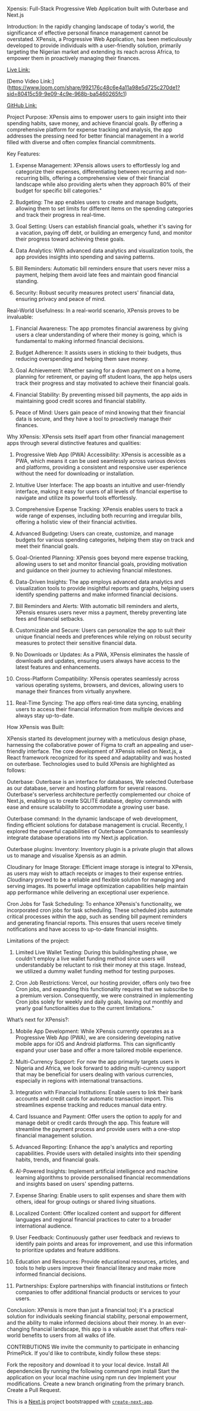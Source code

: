 Xpensis: Full-Stack Progressive Web Application built with Outerbase and Next.js

Introduction:
In the rapidly changing landscape of today's world, the significance of effective personal finance management cannot be overstated. XPensis, a Progressive Web Application, has been meticulously developed to provide individuals with a user-friendly solution, primarily targeting the Nigerian market and extending its reach across Africa, to empower them in proactively managing their finances.

[Live Link:](https://xpensis.vercel.app/)

[Demo Video Link:] (https://www.loom.com/share/992176c48c6e4a11a98e5d725c270de1?sid=80415c59-9e09-4c9e-968b-ba5460265fc1)

[GitHub Link:](https://github.com/Emmanueluko3/xpensis)

Project Purpose:
XPensis aims to empower users to gain insight into their spending habits, save money, and achieve financial goals. By offering a comprehensive platform for expense tracking and analysis, the app addresses the pressing need for better financial management in a world filled with diverse and often complex financial commitments.

Key Features:

1. Expense Management: XPensis allows users to effortlessly log and categorize their expenses, differentiating between recurring and non-recurring bills, offering a comprehensive view of their financial landscape while also providing alerts when they approach 80% of their budget for specific bill categories."

2. Budgeting: The app enables users to create and manage budgets, allowing them to set limits for different items on the spending categories and track their progress in real-time.

3. Goal Setting: Users can establish financial goals, whether it's saving for a vacation, paying off debt, or building an emergency fund, and monitor their progress toward achieving these goals.

4. Data Analytics: With advanced data analytics and visualization tools, the app provides insights into spending and saving patterns.

5. Bill Reminders: Automatic bill reminders ensure that users never miss a payment, helping them avoid late fees and maintain good financial standing.

6. Security: Robust security measures protect users' financial data, ensuring privacy and peace of mind.

Real-World Usefulness:
In a real-world scenario, XPensis proves to be invaluable:

1. Financial Awareness: The app promotes financial awareness by giving users a clear understanding of where their money is going, which is fundamental to making informed financial decisions.

2. Budget Adherence: It assists users in sticking to their budgets, thus reducing overspending and helping them save money.

3. Goal Achievement: Whether saving for a down payment on a home, planning for retirement, or paying off student loans, the app helps users track their progress and stay motivated to achieve their financial goals.

4. Financial Stability: By preventing missed bill payments, the app aids in maintaining good credit scores and financial stability.

5. Peace of Mind: Users gain peace of mind knowing that their financial data is secure, and they have a tool to proactively manage their finances.

Why XPensis:
XPensis sets itself apart from other financial management apps through several distinctive features and qualities:

1. Progressive Web App (PWA) Accessibility: XPensis is accessible as a PWA, which means it can be used seamlessly across various devices and platforms, providing a consistent and responsive user experience without the need for downloading or installation.

2. Intuitive User Interface: The app boasts an intuitive and user-friendly interface, making it easy for users of all levels of financial expertise to navigate and utilize its powerful tools effortlessly.

3. Comprehensive Expense Tracking: XPensis enables users to track a wide range of expenses, including both recurring and irregular bills, offering a holistic view of their financial activities.

4. Advanced Budgeting: Users can create, customize, and manage budgets for various spending categories, helping them stay on track and meet their financial goals.

5. Goal-Oriented Planning: XPensis goes beyond mere expense tracking, allowing users to set and monitor financial goals, providing motivation and guidance on their journey to achieving financial milestones.

6. Data-Driven Insights: The app employs advanced data analytics and visualization tools to provide insightful reports and graphs, helping users identify spending patterns and make informed financial decisions.

7. Bill Reminders and Alerts: With automatic bill reminders and alerts, XPensis ensures users never miss a payment, thereby preventing late fees and financial setbacks.

8. Customizable and Secure: Users can personalize the app to suit their unique financial needs and preferences while relying on robust security measures to protect their sensitive financial data.

9. No Downloads or Updates: As a PWA, XPensis eliminates the hassle of downloads and updates, ensuring users always have access to the latest features and enhancements.

10. Cross-Platform Compatibility: XPensis operates seamlessly across various operating systems, browsers, and devices, allowing users to manage their finances from virtually anywhere.

11. Real-Time Syncing: The app offers real-time data syncing, enabling users to access their financial information from multiple devices and always stay up-to-date.

How XPensis was Built:

XPensis started its development journey with a meticulous design phase, harnessing the collaborative power of Figma to craft an appealing and user-friendly interface. The core development of XPensis relied on Next.js, a React framework recognized for its speed and adaptability and was hosted on outerbase. Technologies used to build XPensis are highlighted as follows:

Outerbase:
Outerbase is an interface for databases, We selected Outerbase as our database, server and hosting platform for several reasons. Outerbase's serverless architecture perfectly complemented our choice of Next.js, enabling us to create SQLITE database, deploy commands with ease and ensure scalability to accommodate a growing user base.

Outerbase command: In the dynamic landscape of web development, finding efficient solutions for database management is crucial. Recently, I explored the powerful capabilities of Outerbase Commands to seamlessly integrate database operations into my Next.js application.

Outerbase plugins:
Inventory: Inventory plugin is a private plugin that allows us to manage and visualise Xpensis as an admin.

Cloudinary for Image Storage:
Efficient image storage is integral to XPensis, as users may wish to attach receipts or images to their expense entries. Cloudinary proved to be a reliable and flexible solution for managing and serving images. Its powerful image optimization capabilities help maintain app performance while delivering an exceptional user experience.

Cron Jobs for Task Scheduling:
To enhance XPensis's functionality, we incorporated cron jobs for task scheduling. These scheduled jobs automate critical processes within the app, such as sending bill payment reminders and generating financial reports. This ensures that users receive timely notifications and have access to up-to-date financial insights.

Limitations of the project:

1. Limited Live Wallet Testing: During this building/testing phase, we couldn't employ a live wallet funding method since users will understandably be reluctant to risk their money at this stage. Instead, we utilized a dummy wallet funding method for testing purposes.

2. Cron Job Restrictions: Vercel, our hosting provider, offers only two free Cron jobs, and expanding this functionality requires that we subscribe to a premium version. Consequently, we were constrained in implementing Cron jobs solely for weekly and daily goals, leaving out monthly and yearly goal functionalities due to the current limitations."

What’s next for XPensis?:

1. Mobile App Development: While XPensis currently operates as a Progressive Web App (PWA), we are considering developing native mobile apps for iOS and Android platforms. This can significantly expand your user base and offer a more tailored mobile experience.

2. Multi-Currency Support: For now the app primarily targets users in Nigeria and Africa, we look forward to adding multi-currency support that may be beneficial for users dealing with various currencies, especially in regions with international transactions.

3. Integration with Financial Institutions: Enable users to link their bank accounts and credit cards for automatic transaction import. This streamlines expense tracking and reduces manual data entry.

4. Card Issuance and Payment: Offer users the option to apply for and manage debit or credit cards through the app. This feature will streamline the payment process and provide users with a one-stop financial management solution.

5. Advanced Reporting: Enhance the app's analytics and reporting capabilities. Provide users with detailed insights into their spending habits, trends, and financial goals.

6. AI-Powered Insights: Implement artificial intelligence and machine learning algorithms to provide personalised financial recommendations and insights based on users' spending patterns.

7. Expense Sharing: Enable users to split expenses and share them with others, ideal for group outings or shared living situations.

8. Localized Content: Offer localized content and support for different languages and regional financial practices to cater to a broader international audience.

9. User Feedback: Continuously gather user feedback and reviews to identify pain points and areas for improvement, and use this information to prioritize updates and feature additions.

10. Education and Resources: Provide educational resources, articles, and tools to help users improve their financial literacy and make more informed financial decisions.

11. Partnerships: Explore partnerships with financial institutions or fintech companies to offer additional financial products or services to your users.

Conclusion:
XPensis is more than just a financial tool; it's a practical solution for individuals seeking financial stability, personal empowerment, and the ability to make informed decisions about their money. In an ever-changing financial landscape, this app is a valuable asset that offers real-world benefits to users from all walks of life.

CONTRIBUTIONS
We invite the community to participate in enhancing PrimePick. If you'd like to contribute, kindly follow these steps:

Fork the repository and download it to your local device. Install All dependencies By running the following command npm install Start the application on your local machine using npm run dev Implement your modifications. Create a new branch originating from the primary branch. Create a Pull Request.

This is a [Next.js](https://nextjs.org/) project bootstrapped with [`create-next-app`](https://github.com/vercel/next.js/tree/canary/packages/create-next-app).
